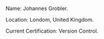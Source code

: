 Name: Johannes Grobler.

Location: Londom, United Kingdom.

Current Certification: Version Control.
